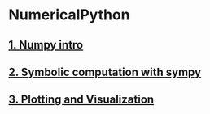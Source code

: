 # NumericalPython


## [1.  Numpy intro](https://github.com/nickovchinnikov/NumericalPython/tree/master/1%20Numpy%20intro)

## [2. Symbolic computation with sympy](https://github.com/nickovchinnikov/NumericalPython/tree/master/2%20Symbolic%20Computing)

## [3. Plotting and Visualization](https://github.com/nickovchinnikov/NumericalPython/tree/master/3%20Plotting%20and%20Visualization)